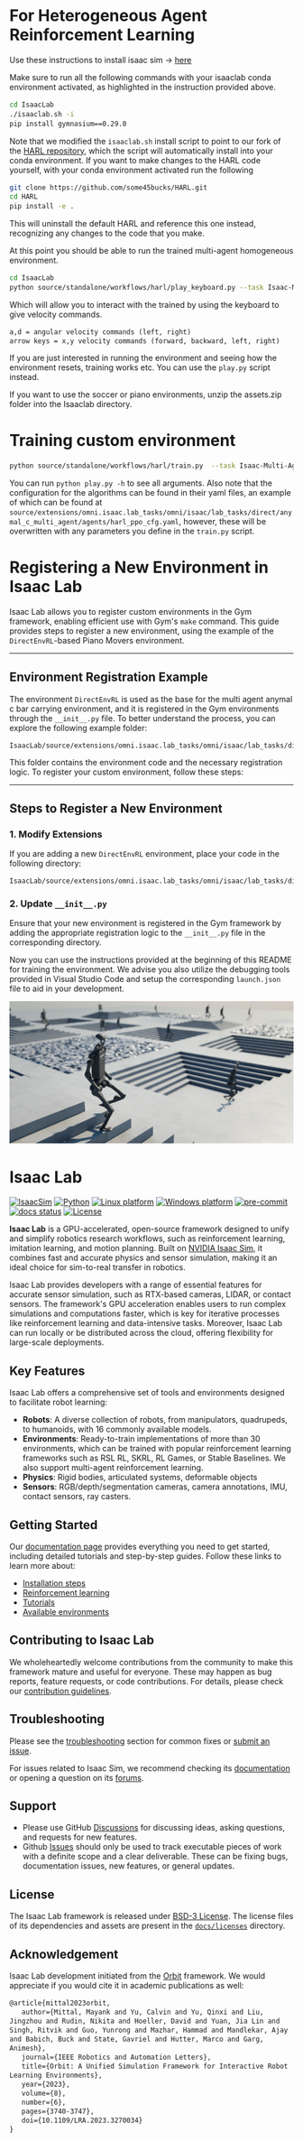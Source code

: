 # For Heterogeneous Agent Reinforcement Learning

Use these instructions to install isaac sim -> [here](https://docs.omniverse.nvidia.com/isaacsim/latest/installation/install_python.html#install-isaac-sim-using-pip)

Make sure to run all the following commands with your isaaclab conda environment activated, as highlighted in the instruction provided above.


```bash
cd IsaacLab
./isaaclab.sh -i
pip install gymnasium==0.29.0
```
Note that we modified the `isaaclab.sh` install script to point to our fork of the [HARL repository](https://github.com/some45bucks/HARL.git), which the script will automatically install into your conda environment. If you want to make changes to the HARL code yourself, with your conda environment activated run the following

```bash
git clone https://github.com/some45bucks/HARL.git
cd HARL
pip install -e .
```
This will uninstall the default HARL and reference this one instead, recognizing any changes to the code that you make.


At this point you should be able to run the trained multi-agent homogeneous environment.

```bash
cd IsaacLab
python source/standalone/workflows/harl/play_keyboard.py --task Isaac-Multi-Agent-Flat-Anymal-C-Direct-v0 --num_envs 1 --algorithm happo --dir source/extensions/omni.isaac.lab_tasks/omni/isaac/lab_tasks/direct/anymal_c_multi_agent/best_model
```

Which will allow you to interact with the trained by using the keyboard to give velocity commands.

```
a,d = angular velocity commands (left, right)
arrow keys = x,y velocity commands (forward, backward, left, right)
```

If you are just interested in running the environment and seeing how the environment resets, training works etc. You can use the `play.py` script instead.

If you want to use the soccer or piano environments, unzip the assets.zip folder into the Isaaclab directory.


# Training custom environment


```bash
python source/standalone/workflows/harl/train.py  --task Isaac-Multi-Agent-Flat-Anymal-C-Direct-v0 --video_interval 10_000 --num_envs 2048 --save_interval 10 --log_interval 10 --algorithm happo --headless --num_env_steps 2_000_000_000
```

You can run `python play.py -h` to see all arguments. Also note that the configuration for the algorithms can be found in their yaml files, an
example of which can be found at `source/extensions/omni.isaac.lab_tasks/omni/isaac/lab_tasks/direct/anymal_c_multi_agent/agents/harl_ppo_cfg.yaml`, however, these will be overwritten with any parameters you define in the `train.py` script.


# Registering a New Environment in Isaac Lab

Isaac Lab allows you to register custom environments in the Gym framework, enabling efficient use with Gym's `make` command. This guide provides steps to register a new environment, using the example of the `DirectEnvRL`-based Piano Movers environment.

---

## Environment Registration Example

The environment `DirectEnvRL` is used as the base for the multi agent anymal c bar carrying environment, and it is registered in the Gym environments through the `__init__.py` file. To better understand the process, you can explore the following example folder:

```
IsaacLab/source/extensions/omni.isaac.lab_tasks/omni/isaac/lab_tasks/direct/anymal_c_multi_agent
```

This folder contains the environment code and the necessary registration logic. To register your custom environment, follow these steps:

---

## Steps to Register a New Environment

### 1. **Modify Extensions**

If you are adding a new `DirectEnvRL` environment, place your code in the following directory:

```
IsaacLab/source/extensions/omni.isaac.lab_tasks/omni/isaac/lab_tasks/direct/
```

### 2. **Update `__init__.py`**

Ensure that your new environment is registered in the Gym framework by adding the appropriate registration logic to the `__init__.py` file in the corresponding directory.

Now you can use the instructions provided at the beginning of this README for training the environment. We advise you also utilize the debugging tools provided in Visual Studio Code and setup the corresponding `launch.json` file to aid in your development.


![Isaac Lab](docs/source/_static/isaaclab.jpg)
# Isaac Lab

[![IsaacSim](https://img.shields.io/badge/IsaacSim-4.2.0-silver.svg)](https://docs.omniverse.nvidia.com/isaacsim/latest/overview.html)
[![Python](https://img.shields.io/badge/python-3.10-blue.svg)](https://docs.python.org/3/whatsnew/3.10.html)
[![Linux platform](https://img.shields.io/badge/platform-linux--64-orange.svg)](https://releases.ubuntu.com/20.04/)
[![Windows platform](https://img.shields.io/badge/platform-windows--64-orange.svg)](https://www.microsoft.com/en-us/)
[![pre-commit](https://img.shields.io/github/actions/workflow/status/isaac-sim/IsaacLab/pre-commit.yaml?logo=pre-commit&logoColor=white&label=pre-commit&color=brightgreen)](https://github.com/isaac-sim/IsaacLab/actions/workflows/pre-commit.yaml)
[![docs status](https://img.shields.io/github/actions/workflow/status/isaac-sim/IsaacLab/docs.yaml?label=docs&color=brightgreen)](https://github.com/isaac-sim/IsaacLab/actions/workflows/docs.yaml)
[![License](https://img.shields.io/badge/license-BSD--3-yellow.svg)](https://opensource.org/licenses/BSD-3-Clause)


**Isaac Lab** is a GPU-accelerated, open-source framework designed to unify and simplify robotics research workflows, such as reinforcement learning, imitation learning, and motion planning. Built on [NVIDIA Isaac Sim](https://docs.omniverse.nvidia.com/isaacsim/latest/overview.html), it combines fast and accurate physics and sensor simulation, making it an ideal choice for sim-to-real transfer in robotics.

Isaac Lab provides developers with a range of essential features for accurate sensor simulation, such as RTX-based cameras, LIDAR, or contact sensors. The framework's GPU acceleration enables users to run complex simulations and computations faster, which is key for iterative processes like reinforcement learning and data-intensive tasks. Moreover, Isaac Lab can run locally or be distributed across the cloud, offering flexibility for large-scale deployments.

## Key Features

Isaac Lab offers a comprehensive set of tools and environments designed to facilitate robot learning:
- **Robots**: A diverse collection of robots, from manipulators, quadrupeds, to humanoids, with 16 commonly available models.
- **Environments**: Ready-to-train implementations of more than 30 environments, which can be trained with popular reinforcement learning frameworks such as RSL RL, SKRL, RL Games, or Stable Baselines. We also support multi-agent reinforcement learning.
- **Physics**: Rigid bodies, articulated systems, deformable objects
- **Sensors**: RGB/depth/segmentation cameras, camera annotations, IMU, contact sensors, ray casters.


## Getting Started

Our [documentation page](https://isaac-sim.github.io/IsaacLab) provides everything you need to get started, including detailed tutorials and step-by-step guides. Follow these links to learn more about:

- [Installation steps](https://isaac-sim.github.io/IsaacLab/main/source/setup/installation/index.html#local-installation)
- [Reinforcement learning](https://isaac-sim.github.io/IsaacLab/main/source/overview/reinforcement-learning/rl_existing_scripts.html)
- [Tutorials](https://isaac-sim.github.io/IsaacLab/main/source/tutorials/index.html)
- [Available environments](https://isaac-sim.github.io/IsaacLab/main/source/overview/environments.html)


## Contributing to Isaac Lab

We wholeheartedly welcome contributions from the community to make this framework mature and useful for everyone.
These may happen as bug reports, feature requests, or code contributions. For details, please check our
[contribution guidelines](https://isaac-sim.github.io/IsaacLab/main/source/refs/contributing.html).

## Troubleshooting

Please see the [troubleshooting](https://isaac-sim.github.io/IsaacLab/main/source/refs/troubleshooting.html) section for
common fixes or [submit an issue](https://github.com/isaac-sim/IsaacLab/issues).

For issues related to Isaac Sim, we recommend checking its [documentation](https://docs.omniverse.nvidia.com/app_isaacsim/app_isaacsim/overview.html)
or opening a question on its [forums](https://forums.developer.nvidia.com/c/agx-autonomous-machines/isaac/67).

## Support

* Please use GitHub [Discussions](https://github.com/isaac-sim/IsaacLab/discussions) for discussing ideas, asking questions, and requests for new features.
* Github [Issues](https://github.com/isaac-sim/IsaacLab/issues) should only be used to track executable pieces of work with a definite scope and a clear deliverable. These can be fixing bugs, documentation issues, new features, or general updates.

## License

The Isaac Lab framework is released under [BSD-3 License](LICENSE). The license files of its dependencies and assets are present in the [`docs/licenses`](docs/licenses) directory.

## Acknowledgement

Isaac Lab development initiated from the [Orbit](https://isaac-orbit.github.io/) framework. We would appreciate if you would cite it in academic publications as well:

```
@article{mittal2023orbit,
   author={Mittal, Mayank and Yu, Calvin and Yu, Qinxi and Liu, Jingzhou and Rudin, Nikita and Hoeller, David and Yuan, Jia Lin and Singh, Ritvik and Guo, Yunrong and Mazhar, Hammad and Mandlekar, Ajay and Babich, Buck and State, Gavriel and Hutter, Marco and Garg, Animesh},
   journal={IEEE Robotics and Automation Letters},
   title={Orbit: A Unified Simulation Framework for Interactive Robot Learning Environments},
   year={2023},
   volume={8},
   number={6},
   pages={3740-3747},
   doi={10.1109/LRA.2023.3270034}
}
```
